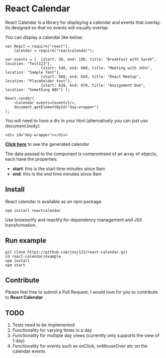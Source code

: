 # React Calendar
React Calendar is a library for displaying a calendar and events that overlay.
Its designed so that no events will visually overlap

You can display a calendar like below:

```
var React = require("react"),
    Calendar = require("reactcalendar");

var events = [  {start: 30, end: 150, title: "Breakfast with Sarah", location: "Test123"}, 
                {start: 540, end: 600, title: "Meeting with John", location: "Sample Text"}, 
                {start: 560, end: 620, title: "React Meetup", location: "Placeholder text"}, 
                {start: 610, end: 670, title: "Assignment Due", location: "Something ABC"} ];

React.render(
    <Calendar events={events}/>,
    document.getElementById("day-wrapper")
);
```

You will need to have a div in your html (alternatively you can just use document.body):

```
<div id="day-wrapper"></div>
```

[**Click here**](https://raw.githubusercontent.com/jooj123/react-calendar/master/docs/calendar.png) to see the generated calendar

The data passed to the component is compromised of an array of objects, each have the properties:
* **start**: this is the start time minutes since 9am
* **end**: this is the end time minutes since 9am


## Install
React calendar is available as an npm package.
```
npm install reactcalendar
```
Use browserify and reactify for dependency management and JSX transformation.


## Run example
```
git clone https://github.com/jooj123/react-calendar.git
cd react-calendar/example
npm install
npm start
```

## Contribute
Please feel free to submit a Pull Request, I would love for you to contribute to **React Calendar**

## TODO
1. Tests need to be implemented
2. Functionality for varying times in a day
3. Functionality for multiple day views (currently only supports the view of 1 day)
4. Functionality for events such as onClick, onMouseOver etc on the calendar events
